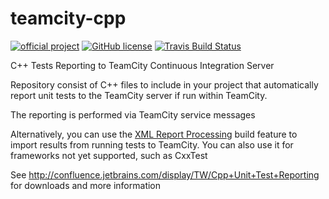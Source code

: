 teamcity-cpp
============

[![official project](http://jb.gg/badges/official.svg)](https://confluence.jetbrains.com/display/ALL/JetBrains+on+GitHub)
[![GitHub license](https://img.shields.io/badge/license-Apache%20License%202.0-blue.svg?style=flat)](http://www.apache.org/licenses/LICENSE-2.0)
[![Travis Build Status](https://travis-ci.org/JetBrains/teamcity-cpp.svg?branch=master)](https://travis-ci.org/JetBrains/teamcity-cpp)

C++ Tests Reporting to TeamCity Continuous Integration Server

Repository consist of C++ files to include in your project that automatically report unit tests to the TeamCity server if run within TeamCity.

The reporting is performed via TeamCity service messages

Alternatively, you can use the [XML Report Processing](https://confluence.jetbrains.com/display/TCD9/XML+Report+Processing) build feature to import results from running tests to TeamCity.
You can also use it for frameworks not yet supported, such as CxxTest

See http://confluence.jetbrains.com/display/TW/Cpp+Unit+Test+Reporting for downloads and more information
